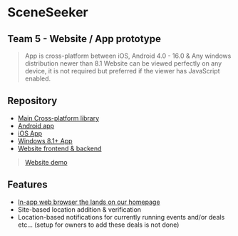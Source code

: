 # SceneSeeker
## Team 5 - Website / App prototype

> App is cross-platform between iOS, Android 4.0 - 16.0 & Any windows distribution newer than 8.1
> Website can be viewed perfectly on any device, it is not required but preferred if the viewer has JavaScript enabled.

## Repository
- [Main Cross-platform library](/SceneSeeker/SceneSeeker)
- [Android app](/SceneSeeker/SceneSeeker.Android)
- [iOS App](SceneSeeker/SceneSeeker.iOS)
- [Windows 8.1+ App](/SceneSeeker/SceneSeeker.UWP)
- [Website frontend & backend](/SceneSeeker/Website%20front%20%26%20back%20end)

> [Website demo](https://planb.gay/ss.php)

## Features
- [In-app web browser the lands on our homepage](https://planb.gay/ss.php)
- Site-based location addition & verification
- Location-based notifications for currently running events and/or deals etc... (setup for owners to add these deals is not done)
